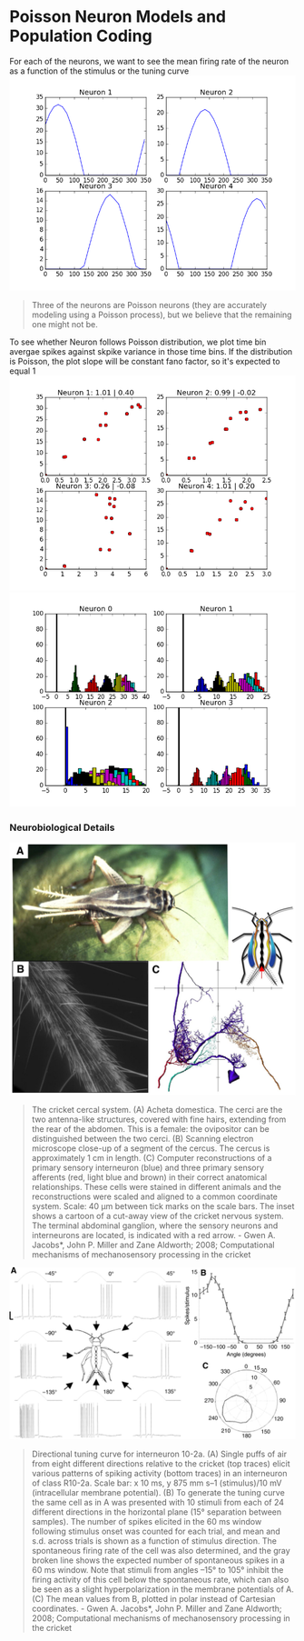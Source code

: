 # Poisson Neuron Models and Population Coding
For each of the neurons, we want to see the mean firing rate of the neuron as a function of the stimulus or the tuning curve
![Alt text](https://raw.githubusercontent.com/abaybektursun/Comp_Neuroscience_UoW/master/Week4/imgs/tuning_curves.png)

> Three of the neurons are Poisson neurons (they are accurately modeling using a Poisson process), but we believe that the remaining one might not be.

To see whether Neuron follows Poisson distribution, we plot time bin avergae spikes against skpike variance in those time bins. If the distribution is Poisson, the plot slope will be constant fano factor, so it's expected to equal 1
![Alt text](https://raw.githubusercontent.com/abaybektursun/Comp_Neuroscience_UoW/master/Week4/imgs/poisson.png)
![Alt text](https://raw.githubusercontent.com/abaybektursun/Comp_Neuroscience_UoW/master/Week4/imgs/hist.png)

### Neurobiological Details
![Alt text](https://raw.githubusercontent.com/abaybektursun/Comp_Neuroscience_UoW/master/Week4/imgs/F1.large.jpg)
> The cricket cercal system. (A) Acheta domestica. The cerci are the two antenna-like structures, covered with fine hairs, extending from the rear of the abdomen. This is a female: the ovipositor can be distinguished between the two cerci. (B) Scanning electron microscope close-up of a segment of the cercus. The cercus is approximately 1 cm in length. (C) Computer reconstructions of a primary sensory interneuron (blue) and three primary sensory afferents (red, light blue and brown) in their correct anatomical relationships. These cells were stained in different animals and the reconstructions were scaled and aligned to a common coordinate system. Scale: 40 μm between tick marks on the scale bars. The inset shows a cartoon of a cut-away view of the cricket nervous system. The terminal abdominal ganglion, where the sensory neurons and interneurons are located, is indicated with a red arrow. - Gwen A. Jacobs*, John P. Miller and Zane Aldworth; 2008; Computational mechanisms of mechanosensory processing in the cricket

![Alt text](https://raw.githubusercontent.com/abaybektursun/Comp_Neuroscience_UoW/master/Week4/imgs/F3.large.jpg)

> Directional tuning curve for interneuron 10-2a. (A) Single puffs of air from eight different directions relative to the cricket (top traces) elicit various patterns of spiking activity (bottom traces) in an interneuron of class R10-2a. Scale bar: x 10 ms, y 875 mm s–1 (stimulus)/10 mV (intracellular membrane potential). (B) To generate the tuning curve the same cell as in A was presented with 10 stimuli from each of 24 different directions in the horizontal plane (15° separation between samples). The number of spikes elicited in the 60 ms window following stimulus onset was counted for each trial, and mean and s.d. across trials is shown as a function of stimulus direction. The spontaneous firing rate of the cell was also determined, and the gray broken line shows the expected number of spontaneous spikes in a 60 ms window. Note that stimuli from angles –15° to 105° inhibit the firing activity of this cell below the spontaneous rate, which can also be seen as a slight hyperpolarization in the membrane potentials of A. (C) The mean values from B, plotted in polar instead of Cartesian coordinates. - Gwen A. Jacobs*, John P. Miller and Zane Aldworth; 2008; Computational mechanisms of mechanosensory processing in the cricket
